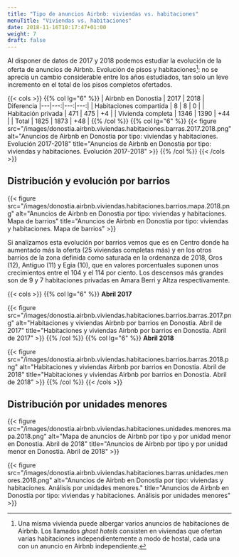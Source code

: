 ```yaml
---
title: "Tipo de anuncios Airbnb: viviendas vs. habitaciones"
menuTitle: "Viviendas vs. habitaciones"
date: 2018-11-16T10:17:47+01:00
weight: 7
draft: false
---
```


Al disponer de datos de 2017 y 2018 podemos estudiar la evolución de la oferta de anuncios de Airbnb. Evolución de pisos y habitaciones[^1]: no se aprecia un cambio considerable entre los años estudiados, tan solo un leve incremento en el total de los pisos completos ofertados.

[^1]: Una misma vivienda puede albergar varios anuncios de habitaciones de Airbnb. Los llamados *ghost hotels* consisten en viviendas que ofertan varias habitaciones independientemente a modo de hostal, cada una con un anuncio en Airbnb independiente.

{{< cols >}}
{{% col lg="6" %}}
| Airbnb en Donostia  | 2017 | 2018 | Diferencia
|---|---:|---:|---:|
| Habitaciones compartida | 8 | 8 | 0 |
| Habitación privada | 471 | 475 | +4 |
| Vivienda completa  | 1346 | 1390 | +44 |
| Total | 1825 | 1873 | +48 |
{{% /col %}}
{{% col lg="6" %}}
{{< figure src="/images/donostia.airbnb.viviendas.habitaciones.barras.2017.2018.png" alt="Anuncios de Airbnb en Donostia por tipo: viviendas y habitaciones. Evolución 2017-2018" title="Anuncios de Airbnb en Donostia por tipo: viviendas y habitaciones. Evolución 2017-2018" >}}
{{% /col %}}
{{< /cols >}}

## Distribución y evolución por barrios
{{< figure src="/images/donostia.airbnb.viviendas.habitaciones.barrios.mapa.2018.png" alt="Anuncios de Airbnb en Donostia por tipo: viviendas y habitaciones. Mapa de barrios" title="Anuncios de Airbnb en Donostia por tipo: viviendas y habitaciones. Mapa de barrios" >}}

Si analizamos esta evolución por barrios vemos que es en Centro donde ha aumentado más la oferta (25 viviendas completas más) y en los otros barrios de la zona definida como saturada en la ordenanza de 2018, Gros (12), Antiguo (11) y Egia (10), que en valores porcentuales suponen unos crecimientos entre el 104 y el 114 por ciento. Los descensos más grandes son de 9 y 7 habitaciones privadas en Amara Berri y Altza respectivamente.

{{< cols >}}
{{% col lg="6" %}}
**Abril 2017**

{{< figure src="/images/donostia.airbnb.viviendas.habitaciones.barrios.barras.2017.png" alt="Habitaciones y viviendas Airbnb por barrios en Donostia. Abril de 2017" title="Habitaciones y viviendas Airbnb por barrios en Donostia. Abril de 2017" >}}
{{% /col %}}
{{% col lg="6" %}}
**Abril 2018**

{{< figure src="/images/donostia.airbnb.viviendas.habitaciones.barrios.barras.2018.png" alt="Habitaciones y viviendas Airbnb por barrios en Donostia. Abril de 2018" title="Habitaciones y viviendas Airbnb por barrios en Donostia. Abril de 2018" >}}
{{% /col %}}
{{< /cols >}}

## Distribución por unidades menores
{{< figure src="/images/donostia.airbnb.viviendas.habitaciones.unidades.menores.mapa.2018.png" alt="Mapa de anuncios de Airbnb por tipo y por unidad menor en Donostia. Abril de 2018" title="Anuncios de Airbnb por tipo y por unidad menor en Donostia. Abril de 2018" >}}

{{< figure src="/images/donostia.airbnb.viviendas.habitaciones.barras.unidades.menores.2018.png" alt="Anuncios de Airbnb en Donostia por tipo: viviendas y habitaciones. Análisis por unidades menores." title="Anuncios de Airbnb en Donostia por tipo: viviendas y habitaciones. Análisis por unidades menores" >}}
